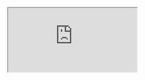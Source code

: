 <html>
  <body>
    <iframe src="https://raw.githubusercontent.com/MaxG7855/MaxG7855/main/README.md"></iframe>
  </body>
</html>
